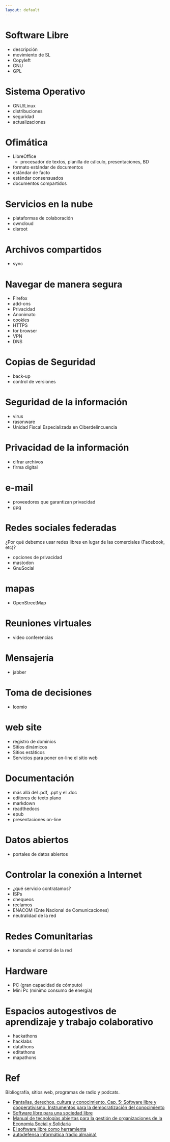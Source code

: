 ```yaml
---
layout: default
---
```


# Software Libre

- descripción
- movimiento de SL
- Copyleft
- GNU
- GPL

# Sistema Operativo

- GNU/Linux
- distribuciones
- seguridad
- actualizaciones

# Ofimática

- LibreOffice
  - procesador de textos, planilla de cálculo, presentaciones, BD
- formato estándar de documentos
- estándar de facto
- estándar consensuados
- documentos compartidos

# Servicios en la nube

- plataformas de colaboración
- owncloud
- disroot

# Archivos compartidos

- sync

# Navegar de manera segura

- Firefox
- add-ons
- Privacidad
- Anonimato
- cookies
- HTTPS
- tor browser
- VPN
- DNS

# Copias de Seguridad

- back-up
- control de versiones

# Seguridad de la información

- virus
- rasonware
- Unidad Fiscal Especializada en Ciberdelincuencia

# Privacidad de la información

- cifrar archivos
- firma digital

# e-mail

- proveedores que garantizan privacidad
- gpg

# Redes sociales federadas

¿Por qué debemos usar redes libres en lugar de las comerciales (Facebook, etc)?
- opciones de privacidad
- mastodon
- GnuSocial

# mapas

- OpenStreetMap

# Reuniones virtuales

- video conferencias

# Mensajería

- jabber

# Toma de decisiones

- loomio

# web site

- registro de dominios
- Sitios dinámicos
- Sitios estáticos
- Servicios para poner on-line el sitio web

# Documentación

- más allá del .pdf, .ppt y el .doc
- editores de texto plano
- markdown
- readthedocs
- epub
- presentaciones on-line

# Datos abiertos

- portales de datos abiertos

# Controlar la conexión a Internet

- ¿qué servicio contratamos?
- ISPs
- chequeos
- reclamos
- ENACOM (Ente Nacional de Comunicaciones)
- neutralidad de la red

# Redes Comunitarias

- tomando el control de la red

# Hardware

- PC (gran capacidad de cómputo)
- Mini Pc (mínimo consumo de energía)

# Espacios autogestivos de aprendizaje y trabajo colaborativo

- hackathons
- hacklabs
- datathons
- editathons
- mapathons

# Ref

Bibliografía, sitios web, programas de radio y podcats.

- [Pantallas, derechos, cultura y conocimiento. Cap. 5: Software libre y cooperativismo. Instrumentos para la democratización del conocimiento](http://publicaciones.filo.uba.ar/sites/publicaciones.filo.uba.ar/files/Pantallas,%20derechos,%20cultura%20y%20conocimiento.pdf)
- [Software libre para una sociedad libre](https://www.gnu.org/philosophy/fsfs/free_software.es.pdf)
- [Manual de tecnologías abiertas para la gestión de organizaciones de la Economía Social y Solidaria](https://www.gcoop.coop/manual-tecnologias-abiertas)
- [El software libre como herramienta](https://www.argentina.gob.ar/noticias/el-software-libre-como-herramienta)
- [autodefensa informática (radio almaina)](https://autodefensainformatica.radioalmaina.org)
